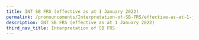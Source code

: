 ```yaml
---
title: INT SB FRS (effective as at 1 January 2022)
permalink: /pronouncements/Interpretation-of-SB-FRS/effective-as-at-1-january-2022/
description: INT SB FRS (effective as at 1 January 2022)
third_nav_title: Interpretation of SB FRS
---
```




